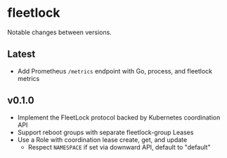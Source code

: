 # fleetlock

Notable changes between versions.

## Latest

* Add Prometheus `/metrics` endpoint with Go, process, and fleetlock metrics

## v0.1.0

* Implement the FleetLock protocol backed by Kubernetes coordination API
* Support reboot groups with separate fleetlock-group Leases
* Use a Role with coordination lease create, get, and update
  * Respect `NAMESPACE` if set via downward API, default to "default"


